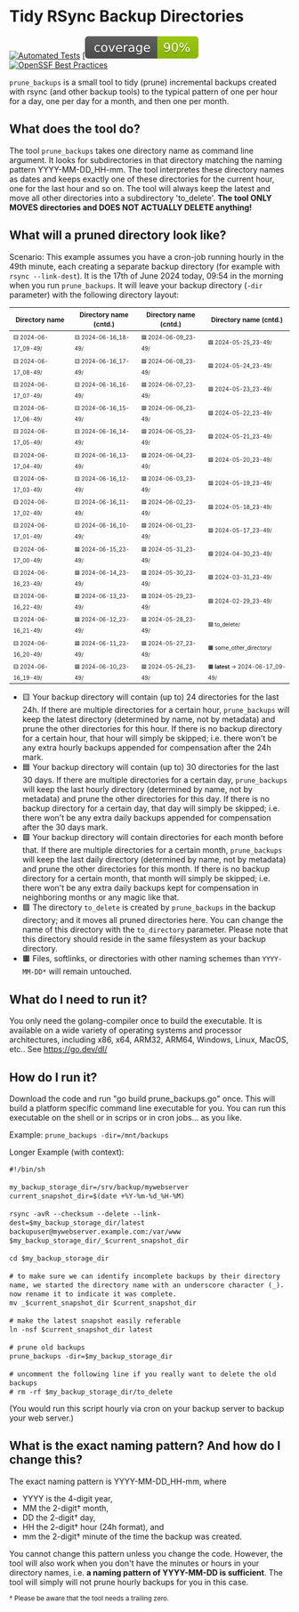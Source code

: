 # Tidy RSync Backup Directories

[![Automated Tests](https://github.com/TomTonic/prune_backups/actions/workflows/coverage.yml/badge.svg?branch=main)](https://github.com/TomTonic/prune_backups/actions/workflows/coverage.yml)
[![Test Coverage](https://raw.githubusercontent.com/TomTonic/prune_backups/badges/.badges/main/coverage.svg)
[![OpenSSF Best Practices](https://www.bestpractices.dev/projects/9890/badge)](https://www.bestpractices.dev/projects/9890)

`prune_backups` is a small tool to tidy (prune) incremental backups created with rsync (and other backup tools) to the typical pattern of one per hour for a day, one per day for a month, and then one per month.

## What does the tool do?

The tool `prune_backups` takes one directory name as command line argument. It looks for subdirectories in that directory matching the naming pattern YYYY-MM-DD_HH-mm. The tool interpretes these directory names as dates and keeps exactly one of these directories for the current hour, one for the last hour and so on. The tool will always keep the latest and move all other directories into a subdirectory 'to_delete'. **The tool ONLY MOVES directories and DOES NOT ACTUALLY DELETE anything!**

## What will a pruned directory look like?

Scenario: This example assumes you have a cron-job running hourly in the 49th minute, each creating a separate backup directory (for example with `rsync --link-dest`). It is the 17th of June 2024 today, 09:54 in the morning when you run `prune_backups`. It will leave your backup directory (`-dir` parameter) with the following directory layout:

| <small>Directory name</small>      | <small>Directory name (cntd.)</small>      | <small>Directory name (cntd.)</small>      | <small>Directory name (cntd.)</small>      |
|---------------------|---------------------|---------------------|---------------------|
| <small><small>🟨 2024-06-17_09-49/</small></small> | <small><small>🟨 2024-06-16_18-49/</small></small> | <small><small>🟦 2024-06-09_23-49/</small></small> | <small><small>🟦 2024-05-25_23-49/</small></small> |
| <small><small>🟨 2024-06-17_08-49/</small></small> | <small><small>🟨 2024-06-16_17-49/</small></small> | <small><small>🟦 2024-06-08_23-49/</small></small> | <small><small>🟦 2024-05-24_23-49/</small></small> |
| <small><small>🟨 2024-06-17_07-49/</small></small> | <small><small>🟨 2024-06-16_16-49/</small></small> | <small><small>🟦 2024-06-07_23-49/</small></small> | <small><small>🟦 2024-05-23_23-49/</small></small> |
| <small><small>🟨 2024-06-17_06-49/</small></small> | <small><small>🟨 2024-06-16_15-49/</small></small> | <small><small>🟦 2024-06-06_23-49/</small></small> | <small><small>🟦 2024-05-22_23-49/</small></small> |
| <small><small>🟨 2024-06-17_05-49/</small></small> | <small><small>🟨 2024-06-16_14-49/</small></small> | <small><small>🟦 2024-06-05_23-49/</small></small> | <small><small>🟦 2024-05-21_23-49/</small></small> |
| <small><small>🟨 2024-06-17_04-49/</small></small> | <small><small>🟨 2024-06-16_13-49/</small></small> | <small><small>🟦 2024-06-04_23-49/</small></small> | <small><small>🟦 2024-05-20_23-49/</small></small> |
| <small><small>🟨 2024-06-17_03-49/</small></small> | <small><small>🟨 2024-06-16_12-49/</small></small> | <small><small>🟦 2024-06-03_23-49/</small></small> | <small><small>🟦 2024-05-19_23-49/</small></small> |
| <small><small>🟨 2024-06-17_02-49/</small></small> | <small><small>🟨 2024-06-16_11-49/</small></small> | <small><small>🟦 2024-06-02_23-49/</small></small> | <small><small>🟦 2024-05-18_23-49/</small></small> |
| <small><small>🟨 2024-06-17_01-49/</small></small> | <small><small>🟨 2024-06-16_10-49/</small></small> | <small><small>🟦 2024-06-01_23-49/</small></small> | <small><small>🟦 2024-05-17_23-49/</small></small> |
| <small><small>🟨 2024-06-17_00-49/</small></small> | <small><small>🟦 2024-06-15_23-49/</small></small> | <small><small>🟦 2024-05-31_23-49/</small></small> | <small><small>🟩 2024-04-30_23-49/</small></small> |
| <small><small>🟨 2024-06-16_23-49/</small></small> | <small><small>🟦 2024-06-14_23-49/</small></small> | <small><small>🟦 2024-05-30_23-49/</small></small> | <small><small>🟩 2024-03-31_23-49/</small></small> |
| <small><small>🟨 2024-06-16_22-49/</small></small> | <small><small>🟦 2024-06-13_23-49/</small></small> | <small><small>🟦 2024-05-29_23-49/</small></small> | <small><small>🟩 2024-02-29_23-49/</small></small> |
| <small><small>🟨 2024-06-16_21-49/</small></small> | <small><small>🟦 2024-06-12_23-49/</small></small> | <small><small>🟦 2024-05-28_23-49/</small></small> | <small><small>🟪 to_delete/</small></small> |
| <small><small>🟨 2024-06-16_20-49/</small></small> | <small><small>🟦 2024-06-11_23-49/</small></small> | <small><small>🟦 2024-05-27_23-49/</small></small> | <small><small>🟫 some_other_directory/</small></small>|
| <small><small>🟨 2024-06-16_19-49/</small></small> | <small><small>🟦 2024-06-10_23-49/</small></small> | <small><small>🟦 2024-05-26_23-49/</small></small> | <small><small>🟫 **latest** -> 2024-06-17_09-49/</small></small>|

* 🟨 Your backup directory will contain (up to) 24 directories for the last 24h. If there are multiple directories for a certain hour, `prune_backups` will keep the latest directory (determined by name, not by metadata) and prune the other directories for this hour. If there is no backup directory for a certain hour, that hour will simply be skipped; i.e. there won't be any extra hourly backups appended for compensation after the 24h mark.
* 🟦 Your backup directory will contain (up to) 30 directories for the last 30 days. If there are multiple directories for a certain day, `prune_backups` will keep the last hourly directory (determined by name, not by metadata) and prune the other directories for this day. If there is no backup directory for a certain day, that day will simply be skipped; i.e. there won't be any extra daily backups appended for compensation after the 30 days mark.
* 🟩 Your backup directory will contain directories for each month before that. If there are multiple directories for a certain month, `prune_backups` will keep the last daily directory (determined by name, not by metadata) and prune the other directories for this month. If there is no backup directory for a certain month, that month will simply be skipped; i.e. there won't be any extra daily backups kept for compensation in neighboring months or any magic like that.
* 🟪 The directory `to_delete` is created by `prune_backups` in the backup directory; and it moves all pruned directories here. You can change the name of this directory with the `to_directory` parameter. Please note that this directory should reside in the same filesystem as your backup directory.
* 🟫 Files, softlinks, or directories with other naming schemes than `YYYY-MM-DD*` will remain untouched.

## What do I need to run it?

You only need the golang-compiler once to build the executable. It is available on a wide variety of operating systems and processor architectures, including x86, x64, ARM32, ARM64, Windows, Linux, MacOS, etc.. See <https://go.dev/dl/>

## How do I run it?

Download the code and run "go build prune_backups.go" once. This will build a platform specific command line executable for you. You can run this executable on the shell or in scrips or in cron jobs... as you like.

Example: `prune_backups -dir=/mnt/backups`

Longer Example (with context):

```Shell
#!/bin/sh

my_backup_storage_dir=/srv/backup/mywebserver
current_snapshot_dir=$(date +%Y-%m-%d_%H-%M)

rsync -avR --checksum --delete --link-dest=$my_backup_storage_dir/latest backupuser@mywebserver.example.com:/var/www $my_backup_storage_dir/_$current_snapshot_dir

cd $my_backup_storage_dir

# to make sure we can identify incomplete backups by their directory name, we started the directory name with an underscore character (_). now rename it to indicate it was complete.
mv _$current_snapshot_dir $current_snapshot_dir

# make the latest snapshot easily referable
ln -nsf $current_snapshot_dir latest

# prune old backups
prune_backups -dir=$my_backup_storage_dir

# uncomment the following line if you really want to delete the old backups
# rm -rf $my_backup_storage_dir/to_delete
```

(You would run this script hourly via cron on your backup server to backup your web server.)

## What is the exact naming pattern? And how do I change this?

The exact naming pattern is YYYY-MM-DD_HH-mm, where

* YYYY is the 4-digit year,
* MM the 2-digit&dagger; month,
* DD the 2-digit&dagger; day,
* HH the 2-digit&dagger; hour (24h format), and
* mm the 2-digit&dagger; minute of the time the backup was created.

You cannot change this pattern unless you change the code. However, the tool will also work when you don't have the minutes or hours in your directory names, i.e. **a naming pattern of YYYY-MM-DD is sufficient**. The tool will simply will not prune hourly backups for you in this case.

<sup>&dagger; Please be aware that the tool needs a trailing zero.</sup>
